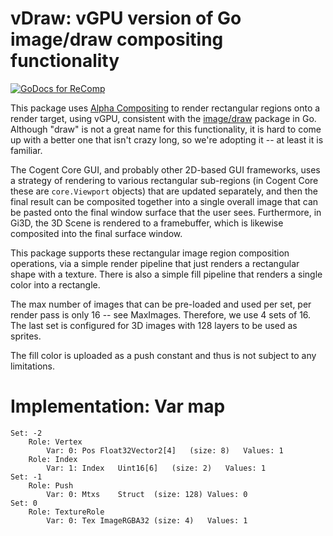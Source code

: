 # vDraw: vGPU version of Go image/draw compositing functionality

[![GoDocs for ReComp](https://pkg.go.dev/badge/cogentcore.org/core/vgpu.svg)](https://pkg.go.dev/cogentcore.org/core/vgpu/vdraw)

This package uses [Alpha Compositing](https://en.wikipedia.org/wiki/Alpha_compositing) to render rectangular regions onto a render target, using vGPU, consistent with the [image/draw](https://pkg.go.dev/image/draw) package in Go.  Although "draw" is not a great name for this functionality, it is hard to come up with a better one that isn't crazy long, so we're adopting it -- at least it is familiar.

The Cogent Core GUI, and probably other 2D-based GUI frameworks, uses a strategy of rendering to various rectangular sub-regions (in Cogent Core these are `core.Viewport` objects) that are updated separately, and then the final result can be composited together into a single overall image that can be pasted onto the final window surface that the user sees.  Furthermore, in Gi3D, the 3D Scene is rendered to a framebuffer, which is likewise composited into the final surface window.

This package supports these rectangular image region composition operations, via a simple render pipeline that just renders a rectangular shape with a texture.  There is also a simple fill pipeline that renders a single color into a rectangle.

The max number of images that can be pre-loaded and used per set, per render pass is only 16 -- see MaxImages.  Therefore, we use 4 sets of 16.  The last set is configured for 3D images with 128 layers to be used as sprites.

The fill color is uploaded as a push constant and thus is not subject to any limitations.

# Implementation: Var map

```
Set: -2
    Role: Vertex
        Var: 0:	Pos	Float32Vector2[4]	(size: 8)	Values: 1
    Role: Index
        Var: 1:	Index	Uint16[6]	(size: 2)	Values: 1
Set: -1
    Role: Push
        Var: 0:	Mtxs	Struct	(size: 128)	Values: 0
Set: 0
    Role: TextureRole
        Var: 0:	Tex	ImageRGBA32	(size: 4)	Values: 1
```

